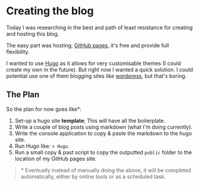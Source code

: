 # Creating the blog

Today I was researching in the best and path of least resistance for creating and hosting this blog.

The easy part was hosting; [GitHub pages](https://pages.github.com/), it's free and provide full flexibility.

I wanted to use [Hugo](https://gohugo.io/) as it allows for very customisable themes (I could create my own in the future). But right now I wanted a quick solution. I could potential use one of them blogging sites like [wordpress](https://wordpress.com), but that's boring.

## The Plan

So the plan for now goes like*:

1. Set-up a hugo site **template**; This will have all the boilerplate.
2. Write a couple of blog posts using markdown (what I'm doing currently).
3. Write the console application to copy & paste the markdown to the hugo site.
4. Run Hugo like: `> Hugo`.
5. Run a small copy & past script to copy the outputted `public` folder to the location of my GitHub pages site.

> \* Eventually instead of manually doing the above, it will be completed automatically, either by online tools or as a scheduled task.